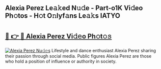 ## Alexia Perez Le𝚊𝚔ed N𝚞𝚍e - Part-o1K Vi𝚍eo Ph𝚘tos - H𝚘t O𝚗lyf𝚊ns Le𝚊𝚔s IATYO

# <h2><a href="http://hf73sq.feru.top/?c=Alexia+Perez">🔗 👉 🔴 Alexia Perez Vi𝚍𝚎o Ph𝚘t𝚘𝚜</a></h2>

[![Alexia Perez Nu𝚍𝚎s](https://i.imgur.com/0TWrTi3.gif)](http://hf73sq.feru.top/?c=Alexia+Perez)
Lifestyle and dance enthusiast Alexia Perez sharing their passion through social media. Public figures Alexia Perez are those who hold a position of influence or authority in society. 
